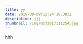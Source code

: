 ```yaml
---
title: yy
date: 2019-09-09T12:24:19.383Z
description: jjj
thumbnail: /img/0172017111254.jpg
---
```

hhh
